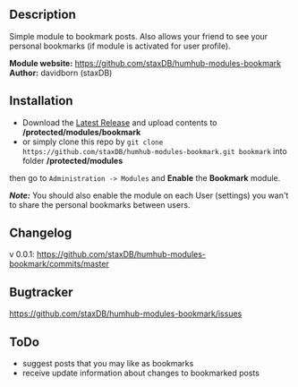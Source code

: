 ## Description

Simple module to bookmark posts.
Also allows your friend to see your personal bookmarks (if module is activated for user profile).

__Module website:__ <https://github.com/staxDB/humhub-modules-bookmark>  
__Author:__ davidborn (staxDB)

## Installation

- Download the [Latest Release](https://github.com/staxDB/humhub-modules-bookmark/releases) and upload contents to **/protected/modules/bookmark**
- or simply clone this repo by `git clone https://github.com/staxDB/humhub-modules-bookmark.git bookmark` into folder **/protected/modules**

then go to `Administration -> Modules` and **Enable** the **Bookmark** module.

**_Note:_** You should also enable the module on each User (settings) you wan't to share the personal bookmarks between users.

## Changelog

v 0.0.1:
<https://github.com/staxDB/humhub-modules-bookmark/commits/master>

## Bugtracker

<https://github.com/staxDB/humhub-modules-bookmark/issues>

## ToDo
- suggest posts that you may like as bookmarks
- receive update information about changes to bookmarked posts